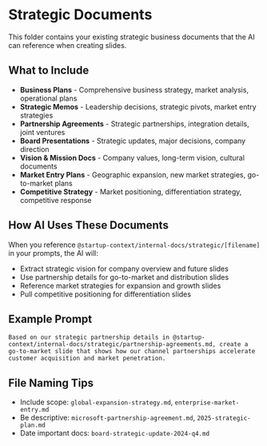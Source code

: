 # Strategic Documents

This folder contains your existing strategic business documents that the AI can reference when creating slides.

## What to Include

- **Business Plans** - Comprehensive business strategy, market analysis, operational plans
- **Strategic Memos** - Leadership decisions, strategic pivots, market entry strategies
- **Partnership Agreements** - Strategic partnerships, integration details, joint ventures
- **Board Presentations** - Strategic updates, major decisions, company direction
- **Vision & Mission Docs** - Company values, long-term vision, cultural documents
- **Market Entry Plans** - Geographic expansion, new market strategies, go-to-market plans
- **Competitive Strategy** - Market positioning, differentiation strategy, competitive response

## How AI Uses These Documents

When you reference `@startup-context/internal-docs/strategic/[filename]` in your prompts, the AI will:
- Extract strategic vision for company overview and future slides
- Use partnership details for go-to-market and distribution slides
- Reference market strategies for expansion and growth slides
- Pull competitive positioning for differentiation slides

## Example Prompt

```
Based on our strategic partnership details in @startup-context/internal-docs/strategic/partnership-agreements.md, create a go-to-market slide that shows how our channel partnerships accelerate customer acquisition and market penetration.
```

## File Naming Tips

- Include scope: `global-expansion-strategy.md`, `enterprise-market-entry.md`
- Be descriptive: `microsoft-partnership-agreement.md`, `2025-strategic-plan.md`
- Date important docs: `board-strategic-update-2024-q4.md` 